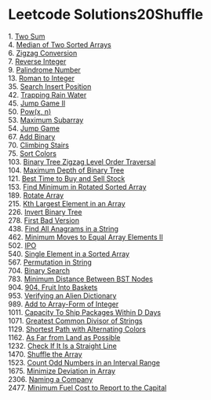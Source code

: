 # Leetcode Solutions20Shuffle

1\. [Two Sum](/1.%20Two%20Sum)\
4. [Median of Two Sorted Arrays](/4.%20Median%20of%20Two%20Sorted%20Arrays)\
6. [Zigzag Conversion](/6.%20Zigzag%20Conversion)\
7. [Reverse Integer](/7.%20Reverse%20Integer)\
9. [Palindrome Number](/9.%20Palindrome%20Number)\
13. [Roman to Integer](/13.%20Roman%20to%20Integer)\
35. [Search Insert Position](/35.%20Search%20Insert%20Position)\
42. [Trapping Rain Water](/42.%20Trapping%20Rain%20Water)\
45. [Jump Game II](/45.%20Jump%20Game%20II)\
50. [Pow(x, n)](/50.%20Pow(x,%20n))\
53. [Maximum Subarray](/53.%20Maximum%20Subarray)\
54. [Jump Game](/55.%20Jump%20Game)\
67. [Add Binary](/67.%20Add%20Binary)\
70. [Climbing Stairs](70.%20Climbing%20Stairs)\
75. [Sort Colors](/75.%20Sort%20Colors)\
103. [Binary Tree Zigzag Level Order Traversal](/103.%20Binary%20Tree%20Zigzag%20Level%20Order%20Traversal)\
104. [Maximum Depth of Binary Tree](104.%20Maximum%20Depth%20of%20Binary%20Tree)\
121. [Best Time to Buy and Sell Stock](/121.%20Best%20Time%20to%20Buy%20and%20Sell%20Stock)\
153. [Find Minimum in Rotated Sorted Array](/153.%20Find%20Minimum%20in%20Rotated%20Sorted%20Array)\
189. [Rotate Array](/189.%20Rotate%20Array)\
215. [Kth Largest Element in an Array](/215.%20Kth%20Largest%20Element%20in%20an%20Array)\
226. [Invert Binary Tree](/226.%20Invert%20Binary%20Tree)\
278. [First Bad Version](/278.%20First%20Bad%20Version)\
438. [Find All Anagrams in a String](/438.%20Find%20All%20Anagrams%20in%20a%20String)\
462. [Minimum Moves to Equal Array Elements II](/462.%20Minimum%20Moves%20to%20Equal%20Array%20Elements%20II)\
502. [IPO](/502.%20IPO)\
540. [Single Element in a Sorted Array](/540.%20Single%20Element%20in%20a%20Sorted%20Array)\
567. [Permutation in String](/567.%20Permutation%20in%20String)\
704. [Binary Search](\704.%20Binary%20Search)\
783. [Minimum Distance Between BST Nodes](783.%20Minimum%20Distance%20Between%20BST%20Nodes)\
904. [904. Fruit Into Baskets](/904.%20Fruit%20Into%20Baskets)\
953. [Verifying an Alien Dictionary](/953.%20Verifying%20an%20Alien%20Dictionary)\
989. [Add to Array-Form of Integer](/989.%20Add%20to%20Array-Form%20of%20Integer)\
1011. [Capacity To Ship Packages Within D Days](/1011.%20Capacity%20To%20Ship%20Packages%20Within%20D%20Days)\
1071. [Greatest Common Divisor of Strings](/1071.%20Greatest%20Common%20Divisor%20of%20Strings)\
1129. [Shortest Path with Alternating Colors](/1129.%20Shortest%20Path%20with%20Alternating%20Colors)\
1162. [As Far from Land as Possible](/1162.%20As%20Far%20from%20Land%20as%20Possible)\
1232. [Check If It Is a Straight Line](/1232.%20Check%20If%20It%20Is%20a%20Straight%20Line)\
1470. [Shuffle the Array](/1470.%20Shuffle%20the%20Array)\
1523. [Count Odd Numbers in an Interval Range](/1523.%20Count%20Odd%20Numbers%20in%20an%20Interval%20Range)\
1675. [Minimize Deviation in Array](/1675.%20Minimize%20Deviation%20in%20Array)\
2306. [Naming a Company](/2306.%20Naming%20a%20Company)\
2477. [Minimum Fuel Cost to Report to the Capital](/2477.%20Minimum%20Fuel%20Cost%20to%20Report%20to%20the%20Capital)
